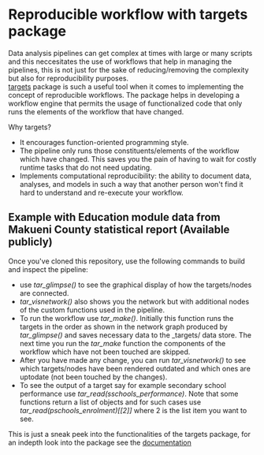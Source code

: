 # Reproducible workflow with targets package
Data analysis pipelines can get complex at times with large or many scripts and this neccesitates the use of workflows that help in managing the pipelines, this is not just for the sake of reducing/removing the complexity but also for reproducibility purposes.    
[targets](https://cran.r-project.org/web/packages/targets/index.html) package is such a useful tool when it comes to implementing the concept of reproducible workflows. The package helps in developing a workflow engine that permits the usage of functionalized code that only runs the elements of the workflow that have changed.  

Why targets?  
 * It encourages function-oriented programming style.  
 * The pipeline only runs those constituents/elements of the workflow which have changed. This saves you the pain of having to wait for costly runtime tasks that do not need updating.  
 * Implements computational reproducibility: the ability to document data, analyses, and models in such a way that another person won't find it hard to understand and re-execute your workflow. 

## Example with Education module data from Makueni County statistical report (Available publicly)

Once you've cloned this repository, use the following commands to build and inspect the pipeline:   

  - use *tar_glimpse()* to see the graphical display of how the targets/nodes are connected.    
  - *tar_visnetwork()* also shows you the network but with additional nodes of the custom functions used in the pipeline.    
  - To run the workflow use *tar_make()*. Initially this function runs the targets in the order as shown in the network graph produced by *tar_glimpse()* and saves necessary data to the _targets/ data store. The next time you run the *tar_make* function the components of the workflow which have not been touched are skipped.  
  - After you have made any change, you can run *tar_visnetwork()* to see which targets/nodes have been rendered outdated and which ones are uptodate (not been touched by the changes).   
  - To see the output of a target say for example secondary school performance use *tar_read(sschools_performance)*. Note that some functions return a list of objects and for such cases use *tar_read(pschools_enrolment)[[2]]*  where 2 is the list item you want to see.  
  

  
This is just a sneak peek into the functionalities of the targets package, for an indepth look into the package see the  [documentation](https://books.ropensci.org/targets/index.html)




